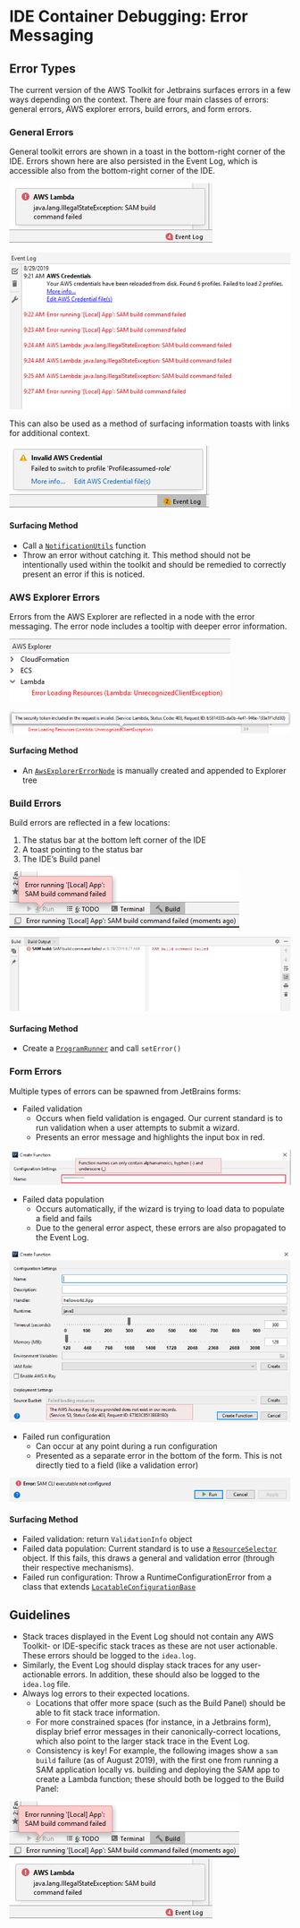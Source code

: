 # IDE Container Debugging: Error Messaging

## Error Types
The current version of the AWS Toolkit for Jetbrains surfaces errors in a few ways depending on the context. There are four main classes of errors: general errors, AWS explorer errors, build errors, and form errors.

### General Errors
General toolkit errors are shown in a toast in the bottom-right corner of the IDE. Errors shown here are also persisted in the Event Log, which is accessible also from the bottom-right corner of the IDE.

![1]

![2]

This can also be used as a method of surfacing information toasts with links for additional context.

![3]

#### Surfacing Method
* Call a [`NotificationUtils`](https://github.com/aws/aws-toolkit-jetbrains/blob/master/jetbrains-core/src/software/aws/toolkits/jetbrains/utils/NotificationUtils.kt) function
* Throw an error without catching it. This method should not be intentionally used within the toolkit and should be remedied to correctly present an error if this is noticed.

### AWS Explorer Errors
Errors from the AWS Explorer are reflected in a node with the error messaging. The error node includes a tooltip with deeper error information.

![4]

![5]

#### Surfacing Method
* An [`AwsExplorerErrorNode`](https://github.com/aws/aws-toolkit-jetbrains/blob/master/jetbrains-core/src/software/aws/toolkits/jetbrains/core/explorer/nodes/AwsExplorerErrorNode.kt) is manually created and appended to Explorer tree

### Build Errors
Build errors are reflected in a few locations:
1. The status bar at the bottom left corner of the IDE
2. A toast pointing to the status bar
3. The IDE’s Build panel

![6]

![7]

#### Surfacing Method
* Create a [`ProgramRunner`](https://upsource.jetbrains.com/idea-ce/file/idea-ce-e97504227f5f68c58cd623c8f317a134b6d440b5/platform/lang-api/src/com/intellij/execution/runners/ProgramRunner.java) and call `setError()`

### Form Errors
Multiple types of errors can be spawned from JetBrains forms:

* Failed validation
    * Occurs when field validation is engaged. Our current standard is to run validation when a user attempts to submit a wizard.
    * Presents an error message and highlights the input box in red.
    
![8]
* Failed data population
    * Occurs automatically, if the wizard is trying to load data to populate a field and fails
    * Due to the general error aspect, these errors are also propagated to the Event Log.
    
![9]
* Failed run configuration
    * Can occur at any point during a run configuration
    * Presented as a separate error in the bottom of the form. This is not directly tied to a field (like a validation error)
    
![10]

#### Surfacing Method
* Failed validation: return `ValidationInfo` object
* Failed data population: Current standard is to use a [`ResourceSelector`](https://github.com/aws/aws-toolkit-jetbrains/blob/master/jetbrains-core/src/software/aws/toolkits/jetbrains/ui/ResourceSelector.kt) object. If this fails, this draws a general and validation error (through their respective mechanisms).
* Failed run configuration: Throw a RuntimeConfigurationError from a class that extends [`LocatableConfigurationBase`](https://upsource.jetbrains.com/idea-ce/file/idea-ce-d00d8b4ae3ed33097972b8a4286b336bf4ffcfab/platform/lang-api/src/com/intellij/execution/configurations/LocatableConfigurationBase.java)

## Guidelines

* Stack traces displayed in the Event Log should not contain any AWS Toolkit- or IDE-specific stack traces as these are not user actionable. These errors should be logged to the `idea.log`.
* Similarly, the Event Log should display stack traces for any user-actionable errors. In addition, these should also be logged to the `idea.log` file.
* Always log errors to their expected locations.
    * Locations that offer more space (such as the Build Panel) should be able to fit stack trace information.
    * For more constrained spaces (for instance, in a Jetbrains form), display brief error messages in their canonically-correct locations, which also point to the larger stack trace in the Event Log.
    * Consistency is key! For example, the following images show a `sam build` failure (as of August 2019), with the first one from running a SAM application locally vs. building and deploying the SAM app to create a Lambda function; these should both be logged to the Build Panel:

![6]
![1]
 
[1]: images/generalErrorToast.png
[2]: images/generalErrorEventLog.png
[3]: images/generalErrorWarning.png

[4]: images/explorerNode.png
[5]: images/explorerTooltip.png

[6]: images/buildToast.png
[7]: images/buildPanel.png

[8]: images/formValidation.png
[9]: images/formDataPop.png
[10]: images/formRunConfig.png
